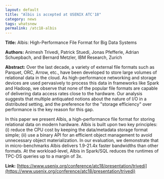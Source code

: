 ```yaml
---
layout: default
title: "Albis is accepted at USENIX ATC'18"
category: news 
tags: whatsnew
permalink: /atc18-albis
---
```


**Title:** Albis: High-Performance File Format for Big Data Systems

**Authors:** Animesh Trivedi, Patrick Stuedi, Jonas Pfefferle, Adrian Schuepbach, and Bernard Metzler, IBM Research, Zurich

**Abstract:** Over the last decade, a variety of external file formats such as Parquet, ORC, Arrow, etc., have been developed to store large volumes of relational data in the cloud. As high-performance networking and storage devices are used pervasively to process this data in frameworks like Spark and Hadoop, we observe that none of the popular file formats are capable of delivering data access rates close to the hardware. Our analysis suggests that multiple antiquated notions about the nature of I/O in a distributed setting, and the preference for the "storage efficiency" over performance is the key reason for this gap.

In this paper we present Albis, a high-performance file format for storing relational data on modern hardware. Albis is built upon two key principles: (i) reduce the CPU cost by keeping the data/metadata storage format simple; (ii) use a binary API for an efficient object management to avoid unnecessary object materialization. In our evaluation, we demonstrate that in micro-benchmarks Albis delivers 1.9-21.4x faster bandwidths than other formats. At the workload-level, Albis in Spark/SQL reduces the runtimes of TPC-DS queries up to a margin of 3x.

**Link:** [https://www.usenix.org/conference/atc18/presentation/trivedi](https://www.usenix.org/conference/atc18/presentation/trivedi)
